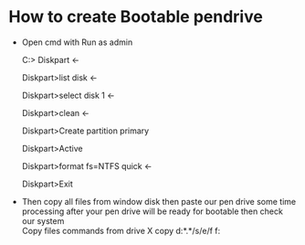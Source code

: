 # How to create Bootable  pendrive 

* Open cmd with Run as admin 

     C:\> Diskpart <-

     Diskpart>list disk <-

     Diskpart>select disk 1 <-

     Diskpart>clean <-

     Diskpart>Create partition primary

     Diskpart>Active 

     Diskpart>format fs=NTFS quick <-

     Diskpart>Exit 

* Then copy all files from window disk then paste our pen drive some time processing after your pen drive will be ready for  bootable then check  our system  
Copy files  commands from drive 
X copy d:\*.*/s/e/f f:
 


